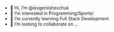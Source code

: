 - 👋 Hi, I’m @ievgeniishevchuk
- 👀 I’m interested in Programming/Sports/
- 🌱 I’m currently learning Full Stack Development
- 💞️ I’m looking to collaborate on ...

